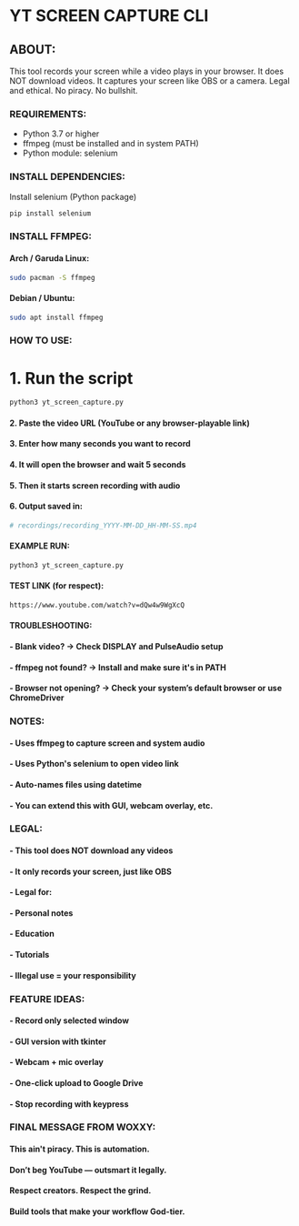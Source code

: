 
# YT SCREEN CAPTURE CLI

## ABOUT:
 This tool records your screen while a video plays in your browser.
 It does NOT download videos. It captures your screen like OBS or a camera.
 Legal and ethical. No piracy. No bullshit.

### REQUIREMENTS:
 - Python 3.7 or higher
 - ffmpeg (must be installed and in system PATH)
 - Python module: selenium

### INSTALL DEPENDENCIES:
 Install selenium (Python package)
```bash
pip install selenium
```
### INSTALL FFMPEG:
#### Arch / Garuda Linux:
```bash
sudo pacman -S ffmpeg
```
#### Debian / Ubuntu:
```bash
sudo apt install ffmpeg
```
### HOW TO USE:
# 1. Run the script
```bash
python3 yt_screen_capture.py
```
#### 2. Paste the video URL (YouTube or any browser-playable link)

#### 3. Enter how many seconds you want to record

#### 4. It will open the browser and wait 5 seconds

#### 5. Then it starts screen recording with audio

#### 6. Output saved in:
```bash
# recordings/recording_YYYY-MM-DD_HH-MM-SS.mp4
```
#### EXAMPLE RUN:
```bash
python3 yt_screen_capture.py
```
#### TEST LINK (for respect):
```bash  
https://www.youtube.com/watch?v=dQw4w9WgXcQ
```
#### TROUBLESHOOTING:
#### - Blank video? → Check DISPLAY and PulseAudio setup
#### - ffmpeg not found? → Install and make sure it's in PATH
#### - Browser not opening? → Check your system’s default browser or use ChromeDriver

### NOTES:
#### - Uses ffmpeg to capture screen and system audio
#### - Uses Python's selenium to open video link
#### - Auto-names files using datetime
#### - You can extend this with GUI, webcam overlay, etc.

### LEGAL:
#### - This tool does NOT download any videos
#### - It only records your screen, just like OBS
#### - Legal for:
####   - Personal notes
####   - Education
####   - Tutorials
#### - Illegal use = your responsibility

### FEATURE IDEAS:
#### - Record only selected window
#### - GUI version with tkinter
#### - Webcam + mic overlay
#### - One-click upload to Google Drive
#### - Stop recording with keypress

### FINAL MESSAGE FROM WOXXY:
#### This ain't piracy. This is automation.
#### Don’t beg YouTube — outsmart it legally.
#### Respect creators. Respect the grind.
#### Build tools that make your workflow God-tier.

